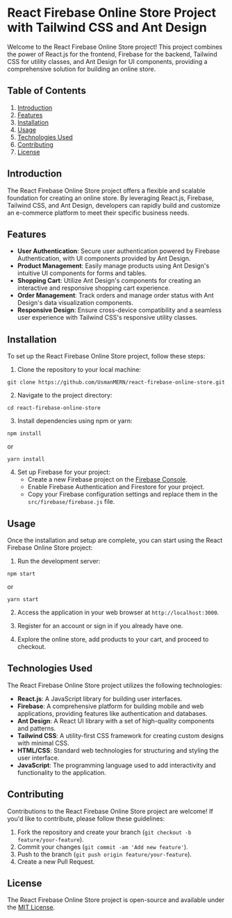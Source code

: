 # React Firebase Online Store Project with Tailwind CSS and Ant Design

Welcome to the React Firebase Online Store project! This project combines the power of React.js for the frontend, Firebase for the backend, Tailwind CSS for utility classes, and Ant Design for UI components, providing a comprehensive solution for building an online store.

## Table of Contents
1. [Introduction](#introduction)
2. [Features](#features)
3. [Installation](#installation)
4. [Usage](#usage)
5. [Technologies Used](#technologies-used)
6. [Contributing](#contributing)
7. [License](#license)

## Introduction

The React Firebase Online Store project offers a flexible and scalable foundation for creating an online store. By leveraging React.js, Firebase, Tailwind CSS, and Ant Design, developers can rapidly build and customize an e-commerce platform to meet their specific business needs.

## Features

- **User Authentication**: Secure user authentication powered by Firebase Authentication, with UI components provided by Ant Design.
- **Product Management**: Easily manage products using Ant Design's intuitive UI components for forms and tables.
- **Shopping Cart**: Utilize Ant Design's components for creating an interactive and responsive shopping cart experience.
- **Order Management**: Track orders and manage order status with Ant Design's data visualization components.
- **Responsive Design**: Ensure cross-device compatibility and a seamless user experience with Tailwind CSS's responsive utility classes.

## Installation

To set up the React Firebase Online Store project, follow these steps:

1. Clone the repository to your local machine:

```
git clone https://github.com/UsmanMERN/react-firebase-online-store.git
```

2. Navigate to the project directory:

```
cd react-firebase-online-store
```

3. Install dependencies using npm or yarn:

```
npm install
```
or
```
yarn install
```

4. Set up Firebase for your project:
   - Create a new Firebase project on the [Firebase Console](https://console.firebase.google.com/).
   - Enable Firebase Authentication and Firestore for your project.
   - Copy your Firebase configuration settings and replace them in the `src/firebase/firebase.js` file.

## Usage

Once the installation and setup are complete, you can start using the React Firebase Online Store project:

1. Run the development server:

```
npm start
```
or
```
yarn start
```

2. Access the application in your web browser at `http://localhost:3000`.

3. Register for an account or sign in if you already have one.

4. Explore the online store, add products to your cart, and proceed to checkout.

## Technologies Used

The React Firebase Online Store project utilizes the following technologies:

- **React.js**: A JavaScript library for building user interfaces.
- **Firebase**: A comprehensive platform for building mobile and web applications, providing features like authentication and databases.
- **Ant Design**: A React UI library with a set of high-quality components and patterns.
- **Tailwind CSS**: A utility-first CSS framework for creating custom designs with minimal CSS.
- **HTML/CSS**: Standard web technologies for structuring and styling the user interface.
- **JavaScript**: The programming language used to add interactivity and functionality to the application.

## Contributing

Contributions to the React Firebase Online Store project are welcome! If you'd like to contribute, please follow these guidelines:

1. Fork the repository and create your branch (`git checkout -b feature/your-feature`).
2. Commit your changes (`git commit -am 'Add new feature'`).
3. Push to the branch (`git push origin feature/your-feature`).
4. Create a new Pull Request.

## License

The React Firebase Online Store project is open-source and available under the [MIT License](https://opensource.org/licenses/MIT).